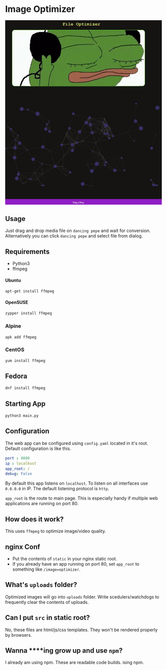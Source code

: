 # Image Optimizer

![](preview.JPG)

## Usage
Just drag and drop media file on `dancing pepe` and wait for conversion.
Alternatively you can click `dancing pepe` and select file from dialog.

## Requirements
* Python3
* ffmpeg

#### Ubuntu
```shell
apt-get install ffmpeg
```

#### OpenSUSE
```sh
zypper install ffmpeg
```

### Alpine
```sh
apk add ffmpeg
```
### CentOS
```sh
yum install ffmpeg
```

## Fedora
```sh
dnf install ffmpeg
```

## Starting App
```sh
python3 main.py
```


## Configuration 
The web app can be configured using `config.yaml` located in it's root.
Default configuration is like this. 
```yaml
port : 8080
ip : localhost
app_root: /
debug: False
```
By default this app listens on `localhost`. To listen on all interfaces use `0.0.0.0` in IP.
The default listening protocol is `http`.

`app_root` is the route to main page. This is especially handy if multiple web applications are running on port 80.

## How does it work?
This uses `ffmpeg` to optimize image/video quality.

## nginx Conf 
* Put the contents of `static` in your nginx static root.
* If you already have an app running on port 80, set `app_root` to something like `/image=optimizer`.

## What's `uploads` folder?
Optimized images will go into `uploads` folder. Write scedulers/watchdogs to frequently clear the contents of uploads.

## Can I put `src` in static root?
No, these files are html/js/css templates. They won't be rendered properly by browsers. 

## Wanna ****ing grow up and use `npm`?
I already am using npm. These are readable code builds. ising npm.

